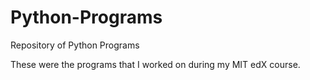 # Python-Programs
Repository of Python Programs

These were the programs that I worked on during my MIT edX course. 
